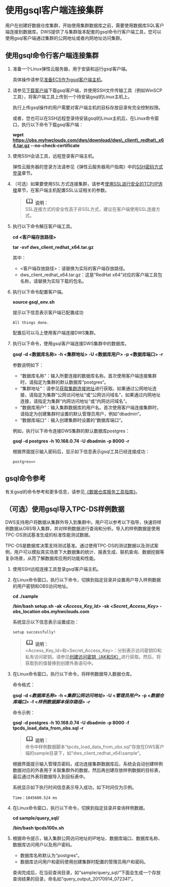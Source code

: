 # 使用gsql客户端连接集群<a name="dws_01_0037"></a>

用户在创建好数据仓库集群，开始使用集群数据库之前，需要使用数据库SQL客户端连接到数据库。DWS提供了与集群版本配套的gsql命令行客户端工具，您可以使用gsql客户端通过集群的公网地址或者内网地址访问集群。

## 使用gsql命令行客户端连接集群<a name="section2664278815443"></a>

1.  准备一个Linux弹性云服务器，用于安装和运行gsql客户端。

    具体操作请参见[准备ECS作为gsql客户端主机](准备ECS作为gsql客户端主机.md)。

2.  请参见[下载客户端](下载客户端.md)下载gsql客户端，并使用SSH文件传输工具（例如WinSCP工具），将客户端工具上传到一个待安装gsql的Linux主机上。

    执行上传gsql操作的用户需要对客户端主机的目标存放目录有完全控制权限。

    或者，您也可以在SSH远程登录待安装gsql的Linux主机后，在Linux命令窗口，执行以下命令下载gsql客户端：

    **wget https://obs.myhwclouds.com/dws/download/dws\_client\_redhat\_x64.tar.gz --no-check-certificate**

3.  使用SSH会话工具，远程登录客户端主机。

    弹性云服务器的登录方法请参见《弹性云服务器用户指南》中的[SSH密码方式登录](https://support.huaweicloud.com/usermanual-ecs/zh-cn_topic_0017955633.html)章节。

4.  （可选）如果要使用SSL方式连接集群，请参考[使用SSL进行安全的TCP/IP连接](使用SSL进行安全的TCP-IP连接.md)章节，在客户端主机配置SSL认证相关的参数。

    >![](public_sys-resources/icon-note.gif) **说明：**   
    >SSL连接方式的安全性高于非SSL方式，建议在客户端使用SSL连接方式。  

5.  执行以下命令解压客户端工具。

    **cd <客户端存放路径\>**

    ****tar -xvf dws\_client\_redhat\_x64.tar.gz****

    其中：

    -   <客户端存放路径\>：请替换为实际的客户端存放路径。
    -   dws\_client\_redhat\_x64.tar.gz：这是“RedHat x64“对应的客户端工具包名称，请替换为实际下载的包名。

6.  执行以下命令配置客户端。

    **source gsql\_env.sh**

    提示以下信息表示客户端已配置成功

    ```
    All things done.
    ```

    配置后可以马上使用客户端连接DWS集群。

7.  执行以下命令，使用gsql客户端连接DWS集群中的数据库。

    **gsql -d <数据库名称\> -h <集群地址\> -U <数据库用户\> -p <数据库端口\> -r**

    参数说明如下：

    -   “数据库名称“：输入所要连接的数据库名称。首次使用客户端连接集群时，请指定为集群的默认数据库“postgres“。
    -   “集群地址“：请参见[获取集群连接地址](获取集群连接地址.md)进行获取。如果通过公网地址连接，请指定为集群“公网访问地址“或“公网访问域名“，如果通过内网地址连接，请指定为集群“内网访问地址“或“内网访问域名“。
    -   “数据库用户“：输入集群数据库的用户名。首次使用客户端连接集群时，请指定为创建集群时设置的默认管理员用户，例如“dbadmin“。
    -   “数据库端口“：输入创建集群时设置的“数据库端口“。

    例如，执行以下命令连接DWS集群的默认数据库postgres：

    ****gsql -d postgres -h 10.168.0.74 -U dbadmin -p 8000 -r****

    根据界面提示输入密码后，显示如下信息表示gsql工具已经连接成功：

    ```
    postgres=>
    ```


## gsql命令参考<a name="section41003216539"></a>

有关gsql的命令参考和更多信息，请参见[《数据仓库服务工具指南》](https://support.huaweicloud.com/tg-dws/dws_07_0001.html)。

## （可选）使用gsql导入TPC-DS样例数据<a name="section16360114045919"></a>

DWS支持用户将数据从集群外导入到集群中。用户可以参考以下指导，快速将样例数据从OBS导入集群，并对样例数据进行查询和分析。导入的样例数据是使用TPC-DS测试基准生成的标准性能测试数据。

TPC-DS是数据库决策支持测试基准。通过使用TPC-DS的测试数据以及测试案例，用户可以模拟真实场景下大数据集的统计、报表生成、联机查询、数据挖掘等复杂场景，从而了解数据库应用的功能和性能。

1.  使用SSH远程连接工具登录gsql客户端主机。
2.  在Linux命令窗口，执行以下命令，切换到指定目录并设置用户导入样例数据的用户密钥和OBS访问地址。

    **cd ./sample**

    **/bin/bash setup.sh -ak <**_**Access\_Key\_Id**_**_\>_  -sk <_Secret\_Access\_Key\>_  -obs\_location obs.myhwclouds.com**

    系统显示以下信息表示设置成功：

    ```
    setup successfully!
    ```

    >![](public_sys-resources/icon-note.gif) **说明：**   
    ><Access\_Key\_Id\>和<Secret\_Access\_Key\>：分别表示访问密钥ID和私有访问密钥。请参见[创建访问密钥（AK和SK）](https://support.huaweicloud.com/devg-dws/dws_04_add_ak_sk.html)进行获取。然后，将获取到的值替换到创建外表语句中。  

3.  在Linux命令窗口，执行以下命令，将样例数据导入数据仓库。

    命令格式：

    **gsql -d <_数据库名称_\> -h <_集群公网访问地址\>_  -U <_管理员用户\>_  -p <_数据仓库端口\>_  -f <_样例数据脚本保存路径\> -r_**

    命令示例：

    **gsql -d postgres -h 10.168.0.74 -U dbadmin -p 8000 -f tpcds\_load\_data\_from\_obs.sql -r**

    >![](public_sys-resources/icon-note.gif) **说明：**   
    >命令中样例数据脚本“tpcds\_load\_data\_from\_obs.sql“存放在DWS客户端的sample目录下，如“dws\_client\_redhat\_x64\\sample“。  

    根据界面提示输入管理员密码，成功连接集群数据库后，系统会自动创建样例数据对应的外表用于关联集群外的数据，然后再创建存放样例数据的目标表，最后通过外表将数据导入到目标表中。

    系统显示如下执行时间信息表示导入成功，如下时间仅为示例。

    ```
    Time：1845600.524 ms
    ```


1.  在Linux命令窗口，执行以下命令，切换到指定目录并查询样例数据。

    **cd sample/query\_sql/**

    **/bin/bash tpcds100x.sh**

2.  根据命令提示，输入集群公网访问地址的IP地址、数据库端口、数据库名称、数据库访问用户以及用户密码。

    -   数据库名称默认为“postgres“。
    -   数据库访问用户和密码使用创建集群时配置的管理员用户和密码。

    查询完成后，在当前查询目录，如“sample/query\_sql/“下面会生成一个存放查询结果的目录，命名如“query\_output\_20170914\_072341”。


